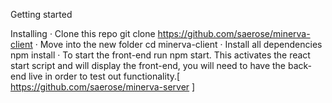 Getting started

Installing
· Clone this repo git clone https://github.com/saerose/minerva-client
· Move into the new folder cd minerva-client
· Install all dependencies npm install
· To start the front-end run npm start. This activates the react start script and will display the front-end, you will need to have the back-end live in order to test out functionality.[ https://github.com/saerose/minerva-server ]
